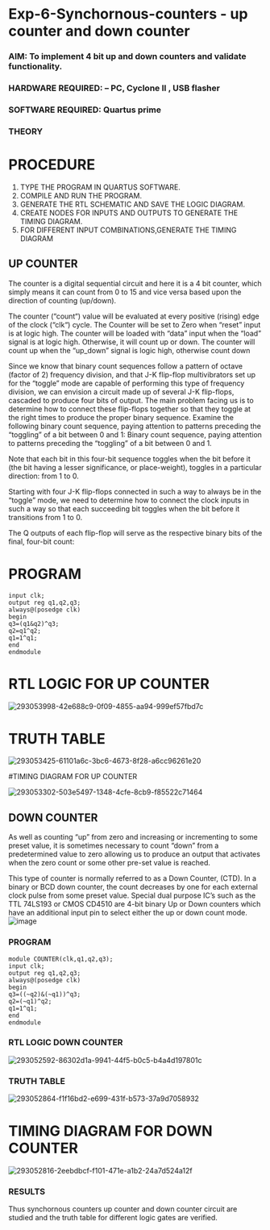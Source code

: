 # Exp-6-Synchornous-counters - up counter and down counter 
### AIM: To implement 4 bit up and down counters and validate  functionality.
### HARDWARE REQUIRED:  – PC, Cyclone II , USB flasher
### SOFTWARE REQUIRED:   Quartus prime
### THEORY 
# PROCEDURE
1. TYPE THE PROGRAM IN QUARTUS SOFTWARE.
2. COMPILE AND RUN THE PROGRAM.
3. GENERATE THE RTL SCHEMATIC AND SAVE THE LOGIC DIAGRAM.
4. CREATE NODES FOR  INPUTS AND OUTPUTS TO GENERATE THE TIMING DIAGRAM.
5. FOR DIFFERENT INPUT COMBINATIONS,GENERATE THE TIMING DIAGRAM
   
## UP COUNTER 
The counter is a digital sequential circuit and here it is a 4 bit counter, which simply means it can count from 0 to 15 and vice versa based upon the direction of counting (up/down). 

The counter (“count“) value will be evaluated at every positive (rising) edge of the clock (“clk“) cycle.
The Counter will be set to Zero when “reset” input is at logic high.
The counter will be loaded with “data” input when the “load” signal is at logic high. Otherwise, it will count up or down.
The counter will count up when the “up_down” signal is logic high, otherwise count down

Since we know that binary count sequences follow a pattern of octave (factor of 2) frequency division, and that J-K flip-flop multivibrators set up for the “toggle” mode are capable of performing this type of frequency division, we can envision a circuit made up of several J-K flip-flops, cascaded to produce four bits of output.
The main problem facing us is to determine how to connect these flip-flops together so that they toggle at the right times to produce the proper binary sequence.
Examine the following binary count sequence, paying attention to patterns preceding the “toggling” of a bit between 0 and 1:
Binary count sequence, paying attention to patterns preceding the “toggling” of a bit between 0 and 1.

Note that each bit in this four-bit sequence toggles when the bit before it (the bit having a lesser significance, or place-weight), toggles in a particular direction: from 1 to 0.



 
 

Starting with four J-K flip-flops connected in such a way to always be in the “toggle” mode, we need to determine how to connect the clock inputs in such a way so that each succeeding bit toggles when the bit before it transitions from 1 to 0.

The Q outputs of each flip-flop will serve as the respective binary bits of the final, four-bit count:

 # PROGRAM
```module up_counter(clk,q1,q2,q3);
input clk;
output reg q1,q2,q3;
always@(posedge clk)
begin
q3=(q1&q2)^q3;
q2=q1^q2;
q1=1^q1;
end 
endmodule
 ```
# RTL LOGIC FOR UP COUNTER

 ![293053998-42e688c9-0f09-4855-aa94-999ef57fbd7c](https://github.com/Nithish23013509/Exp-7-Synchornous-counters-/assets/149038138/270fc209-b0d2-402c-a45b-812019c64735)
# TRUTH TABLE

![293053425-61101a6c-3bc6-4673-8f28-a6cc96261e20](https://github.com/Nithish23013509/Exp-7-Synchornous-counters-/assets/149038138/5f76ff22-b25d-4eaa-a13a-b2941bd14163)

#TIMING DIAGRAM FOR UP COUNTER

![293053302-503e5497-1348-4cfe-8cb9-f85522c71464](https://github.com/Nithish23013509/Exp-7-Synchornous-counters-/assets/149038138/5914f8de-70d8-4831-b092-deb933eec141)



## DOWN COUNTER 

As well as counting “up” from zero and increasing or incrementing to some preset value, it is sometimes necessary to count “down” from a predetermined value to zero allowing us to produce an output that activates when the zero count or some other pre-set value is reached.

This type of counter is normally referred to as a Down Counter, (CTD). In a binary or BCD down counter, the count decreases by one for each external clock pulse from some preset value. Special dual purpose IC’s such as the TTL 74LS193 or CMOS CD4510 are 4-bit binary Up or Down counters which have an additional input pin to select either the up or down count mode.
![image](https://user-images.githubusercontent.com/36288975/169644844-1a14e123-7228-4ed8-81a9-eb937dff4ac8.png)



### PROGRAM 
```
module COUNTER(clk,q1,q2,q3);
input clk;
output reg q1,q2,q3;
always@(posedge clk)
begin
q3=((~q2)&(~q1))^q3;
q2=(~q1)^q2;
q1=1^q1;
end
endmodule
```




### RTL LOGIC  DOWN COUNTER  



![293052592-86302d1a-9941-44f5-b0c5-b4a4d197801c](https://github.com/Nithish23013509/Exp-7-Synchornous-counters-/assets/149038138/9efa1c37-00f0-4a04-80f1-5d4fdff715af)



### TRUTH TABLE 



![293052864-f1f16bd2-e699-431f-b573-37a9d7058932](https://github.com/Nithish23013509/Exp-7-Synchornous-counters-/assets/149038138/08d0e05c-c01e-4b9e-b065-633593dbf368)


# TIMING DIAGRAM FOR DOWN COUNTER

![293052816-2eebdbcf-f101-471e-a1b2-24a7d524a12f](https://github.com/Nithish23013509/Exp-7-Synchornous-counters-/assets/149038138/9f48bd2f-d6be-43c0-969e-c2c69a6e365e)


### RESULTS
Thus synchornous counters up counter and down counter circuit are studied and the truth table for different logic gates are verified.

